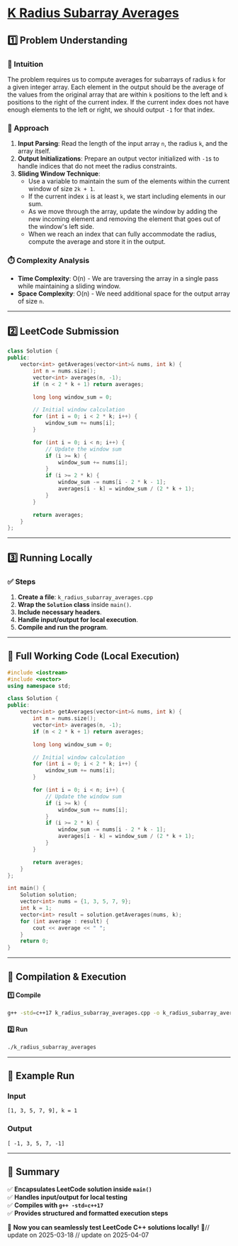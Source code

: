 # **[K Radius Subarray Averages](https://leetcode.com/problems/k-radius-subarray-averages/description/)**  

## **1️⃣ Problem Understanding**  
### **📌 Intuition**  
The problem requires us to compute averages for subarrays of radius `k` for a given integer array. Each element in the output should be the average of the values from the original array that are within `k` positions to the left and `k` positions to the right of the current index. If the current index does not have enough elements to the left or right, we should output `-1` for that index.

### **🚀 Approach**  
1. **Input Parsing**: Read the length of the input array `n`, the radius `k`, and the array itself.
2. **Output Initializations**: Prepare an output vector initialized with `-1`s to handle indices that do not meet the radius constraints.
3. **Sliding Window Technique**:
   - Use a variable to maintain the sum of the elements within the current window of size `2k + 1`.
   - If the current index `i` is at least `k`, we start including elements in our sum.
   - As we move through the array, update the window by adding the new incoming element and removing the element that goes out of the window's left side.
   - When we reach an index that can fully accommodate the radius, compute the average and store it in the output.

### **⏱️ Complexity Analysis**  
- **Time Complexity**: O(n) - We are traversing the array in a single pass while maintaining a sliding window.
- **Space Complexity**: O(n) - We need additional space for the output array of size `n`.

---  

## **2️⃣ LeetCode Submission**  
```cpp
class Solution {
public:
    vector<int> getAverages(vector<int>& nums, int k) {
        int n = nums.size();
        vector<int> averages(n, -1);
        if (n < 2 * k + 1) return averages;

        long long window_sum = 0;

        // Initial window calculation
        for (int i = 0; i < 2 * k; i++) {
            window_sum += nums[i];
        }

        for (int i = 0; i < n; i++) {
            // Update the window sum
            if (i >= k) {
                window_sum += nums[i];
            }
            if (i >= 2 * k) {
                window_sum -= nums[i - 2 * k - 1];
                averages[i - k] = window_sum / (2 * k + 1);
            }
        }

        return averages;
    }
};
```  

---  

## **3️⃣ Running Locally**  
### **✅ Steps**  
1. **Create a file**: `k_radius_subarray_averages.cpp`  
2. **Wrap the `Solution` class** inside `main()`.  
3. **Include necessary headers**.  
4. **Handle input/output for local execution**.  
5. **Compile and run the program**.  

---  

## **📝 Full Working Code (Local Execution)**  
```cpp
#include <iostream>
#include <vector>
using namespace std;

class Solution {
public:
    vector<int> getAverages(vector<int>& nums, int k) {
        int n = nums.size();
        vector<int> averages(n, -1);
        if (n < 2 * k + 1) return averages;

        long long window_sum = 0;

        // Initial window calculation
        for (int i = 0; i < 2 * k; i++) {
            window_sum += nums[i];
        }

        for (int i = 0; i < n; i++) {
            // Update the window sum
            if (i >= k) {
                window_sum += nums[i];
            }
            if (i >= 2 * k) {
                window_sum -= nums[i - 2 * k - 1];
                averages[i - k] = window_sum / (2 * k + 1);
            }
        }

        return averages;
    }
};

int main() {
    Solution solution;
    vector<int> nums = {1, 3, 5, 7, 9};
    int k = 1;
    vector<int> result = solution.getAverages(nums, k);
    for (int average : result) {
        cout << average << " ";
    }
    return 0;
}
```  

---  

## **🔧 Compilation & Execution**  
#### **1️⃣ Compile**  
```bash
g++ -std=c++17 k_radius_subarray_averages.cpp -o k_radius_subarray_averages
```  

#### **2️⃣ Run**  
```bash
./k_radius_subarray_averages
```  

---  

## **🎯 Example Run**  
### **Input**  
```
[1, 3, 5, 7, 9], k = 1
```  
### **Output**  
```
[ -1, 3, 5, 7, -1]
```  

---  

## **📌 Summary**  
✅ **Encapsulates LeetCode solution inside `main()`**  
✅ **Handles input/output for local testing**  
✅ **Compiles with `g++ -std=c++17`**  
✅ **Provides structured and formatted execution steps**  

🚀 **Now you can seamlessly test LeetCode C++ solutions locally!** 🚀// update on 2025-03-18
// update on 2025-04-07
